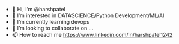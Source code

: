 - 👋 Hi, I’m @harshpatel
- 👀 I’m interested in DATASCIENCE/Python Development/ML/AI
- 🌱 I’m currently learning devops
- 💞️ I’m looking to collaborate on ...
- 📫 How to reach me https://www.linkedin.com/in/harshpatel1242

<!---
harshpatel1242/harshpatel1242 is a ✨ special ✨ repository because its `README.md` (this file) appears on your GitHub profile.
You can click the Preview link to take a look at your changes.
--->
